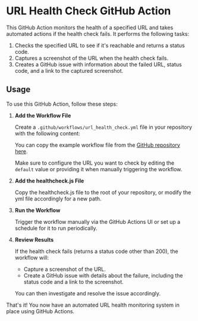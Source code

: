 # URL Health Check GitHub Action

This GitHub Action monitors the health of a specified URL and takes automated actions if the health check fails. It performs the following tasks:

1. Checks the specified URL to see if it's reachable and returns a status code.
2. Captures a screenshot of the URL when the health check fails.
3. Creates a GitHub issue with information about the failed URL, status code, and a link to the captured screenshot.

## Usage

To use this GitHub Action, follow these steps:

1. **Add the Workflow File**

   Create a `.github/workflows/url_health_check.yml` file in your repository with the following content:

   You can copy the example workflow file from the [GitHub repository here](https://github.com/appatalks/GH-Action-URL-Health-Check/blob/main/.github/workflows/healthcheck.yml). 

   Make sure to configure the URL you want to check by editing the `default` value or providing it when manually triggering the workflow.

2. **Add the healthcheck.js File**

   Copy the healthcheck.js file to the root of your repository, or modify the yml file accordingly for a new path.    

3. **Run the Workflow**

   Trigger the workflow manually via the GitHub Actions UI or set up a schedule for it to run periodically.

5. **Review Results**

   If the health check fails (returns a status code other than 200), the workflow will:

   - Capture a screenshot of the URL.
   - Create a GitHub issue with details about the failure, including the status code and a link to the screenshot.

   You can then investigate and resolve the issue accordingly.

That's it! You now have an automated URL health monitoring system in place using GitHub Actions.
